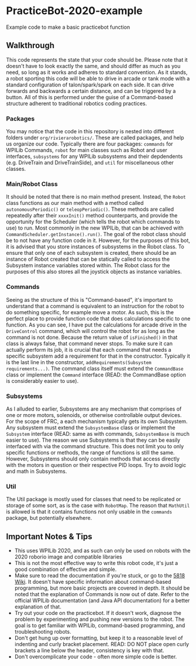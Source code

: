 # PracticeBot-2020-example
Example code to make a basic practicebot function

## Walkthrough
This code represents the state that your code should be. Please note that it doesn't have to look exactly the same, and should differ as much as you need, so long as it works and adheres to standard convention. As it stands, a robot sporting this code will be able to drive in arcade or tank mode with a standard configuration of talon/spark/spark on each side. It can drive forwards and backwards a certain distance, and can be triggered by a button. All of this is performed under the guise of a Command-based structure adherent to traditional robotics coding practices.

### Packages
You may notice that the code in this repository is nested into different folders under `org/rivierarobotics/`. These are called packages, and help us organize our code. Typically there are four packages: `commands` for WPILib Commands, `robot` for main classes such as Robot and user interfaces, `subsystems` for any WPILib subsystems and their depdendents (e.g. DriveTrain and DriveTrainSide), and `util` for miscellaneous other classes.

### Main/Robot Class
It should be noted that there is no main method present. Instead, the `Robot` class functions as our main method with a method called `autonomousPeriodic()` or `teleopPeriodic()`. These methods are called repeatedly after their `xxxxInit()` method counterparts, and provide the opportunity for the Scheduler (which tells the robot which commands to use) to run. Most commonly in the new WPILib, that can be achieved with `CommandScheduler.getInstance().run()`. The goal of the robot class should be to not have any function code in it. However, for the purposes of this bot, it is advised that you store instances of subsystems in the Robot class. To ensure that only one of each subsystem is created, there should be an instance of Robot created that can be statically called to access the Subsystem instance variables stored within. The Robot class for the purposes of this also stores all the joystick objects as instance variables.

### Commands
Seeing as the structure of this is "Command-based", it's important to understand that a command is equivalent to an instruction for the robot to do something specific, for example move a motor. As such, this is the perfect place to provide function code that does calculations specific to one function. As you can see, I have put the calculations for arcade drive in the `DriveControl` command, which will control the robot for as long as the command is not done. Because the return value of `isFinished()` in that class is always false, that command never stops. To make sure it can actually perform its job, it is crucial that each command that needs a specific subsystem add a requirement for that in the constructor. Typically it is the last line in the constructor, `addRequirements(Subsystem requirements...)`. The command class itself must extend the `CommandBase` class or implement the `Command` interface (READ: the CommandBase option is considerably easier to use).

### Subsystems
As I alluded to earlier, Subsystems are any mechanism that comprises of one or more motors, solenoids, or otherwise controllable output devices. For the scope of FRC, a each mechanism typically gets its own Subsystem. Any subsystem must extend the `SubsystemBase` class or implement the `Subsystem` interface (READ: same as with commands, `SubsystemBase` is much easier to use). The reason we use Subsystems is that they can be easily interfaced with via the command structure. This does not limit you to only specific functions or methods, the range of functions is still the same. However, Subsystems should only contain methods that access directly with the motors in question or their respective PID loops. Try to avoid logic and math in Subsystems.

### Util
The Util package is mostly used for classes that need to be replicated or storage of some sort, as is the case with `RobotMap`. The reason that `MathUtil` is allowed is that it contains functions not only usable in the `commands` package, but potentially elsewhere. 

## Important Notes & Tips
* This uses WPILib 2020, and as such can only be used on robots with the 2020 roborio image and compatible libraries
* This is not the most effective way to write this robot code, it's just a good combination of effective and simple.
* Make sure to read the documentation if you're stuck, or go to the [5818 Wiki](https://github.com/Team5818/Primary). It doesn't have specific information about command-based programming, but more basic projects are covered in depth. It should be noted that the explanation of Commands is now out of date. Refer to the official WPILib documentation (and Java API documentation) for a better explanation of that.
* Try out your code on the practicebot. If it doesn't work, diagnose the problem by experimenting and pushing new versions to the robot. The goal is to get familiar with WPILib, command-based programming, and troubleshooting robots.
* Don't get hung up over formatting, but keep it to a reasonable level of indenting and curly bracket placement. READ: DO NOT place open curly brackets a line below the header, consistency is key with that.
* Don't overcomplicate your code - often more simple code is better.